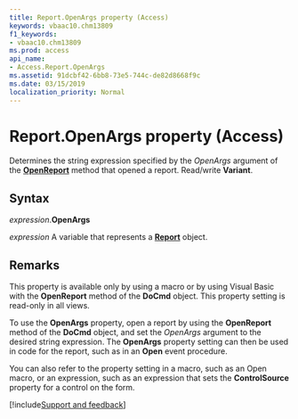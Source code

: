 ```yaml
---
title: Report.OpenArgs property (Access)
keywords: vbaac10.chm13809
f1_keywords:
- vbaac10.chm13809
ms.prod: access
api_name:
- Access.Report.OpenArgs
ms.assetid: 91dcbf42-6bb8-73e5-744c-de82d8668f9c
ms.date: 03/15/2019
localization_priority: Normal
---
```



# Report.OpenArgs property (Access)

Determines the string expression specified by the _OpenArgs_ argument of the **[OpenReport](access.docmd.openreport.md)** method that opened a report. Read/write **Variant**.


## Syntax

_expression_.**OpenArgs**

_expression_ A variable that represents a **[Report](Access.Report.md)** object.


## Remarks

This property is available only by using a macro or by using Visual Basic with the **OpenReport** method of the **DoCmd** object. This property setting is read-only in all views.

To use the **OpenArgs** property, open a report by using the **OpenReport** method of the **DoCmd** object, and set the _OpenArgs_ argument to the desired string expression. The **OpenArgs** property setting can then be used in code for the report, such as in an **Open** event procedure. 

You can also refer to the property setting in a macro, such as an Open macro, or an expression, such as an expression that sets the **ControlSource** property for a control on the form.



[!include[Support and feedback](~/includes/feedback-boilerplate.md)]